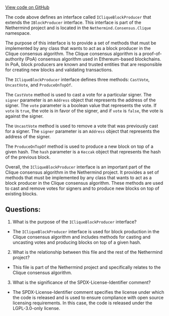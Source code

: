 [View code on GitHub](https://github.com/NethermindEth/nethermind/src/Nethermind/Nethermind.Consensus.Clique/ICliqueBlockProducer.cs)

The code above defines an interface called `ICliqueBlockProducer` that extends the `IBlockProducer` interface. This interface is part of the Nethermind project and is located in the `Nethermind.Consensus.Clique` namespace. 

The purpose of this interface is to provide a set of methods that must be implemented by any class that wants to act as a block producer in the Clique consensus algorithm. The Clique consensus algorithm is a proof-of-authority (PoA) consensus algorithm used in Ethereum-based blockchains. In PoA, block producers are known and trusted entities that are responsible for creating new blocks and validating transactions. 

The `ICliqueBlockProducer` interface defines three methods: `CastVote`, `UncastVote`, and `ProduceOnTopOf`. 

The `CastVote` method is used to cast a vote for a particular signer. The `signer` parameter is an `Address` object that represents the address of the signer. The `vote` parameter is a boolean value that represents the vote. If `vote` is `true`, the vote is in favor of the signer, and if `vote` is `false`, the vote is against the signer. 

The `UncastVote` method is used to remove a vote that was previously cast for a signer. The `signer` parameter is an `Address` object that represents the address of the signer. 

The `ProduceOnTopOf` method is used to produce a new block on top of a given hash. The `hash` parameter is a `Keccak` object that represents the hash of the previous block. 

Overall, the `ICliqueBlockProducer` interface is an important part of the Clique consensus algorithm in the Nethermind project. It provides a set of methods that must be implemented by any class that wants to act as a block producer in the Clique consensus algorithm. These methods are used to cast and remove votes for signers and to produce new blocks on top of existing blocks.
## Questions: 
 1. What is the purpose of the `ICliqueBlockProducer` interface?
- The `ICliqueBlockProducer` interface is used for block production in the Clique consensus algorithm and includes methods for casting and uncasting votes and producing blocks on top of a given hash.

2. What is the relationship between this file and the rest of the Nethermind project?
- This file is part of the Nethermind project and specifically relates to the Clique consensus algorithm.

3. What is the significance of the SPDX-License-Identifier comment?
- The SPDX-License-Identifier comment specifies the license under which the code is released and is used to ensure compliance with open source licensing requirements. In this case, the code is released under the LGPL-3.0-only license.